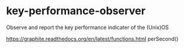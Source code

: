 # key-performance-observer
Observe and report the key performance indicater of the (Unix)OS


https://graphite.readthedocs.org/en/latest/functions.html
perSecond()
